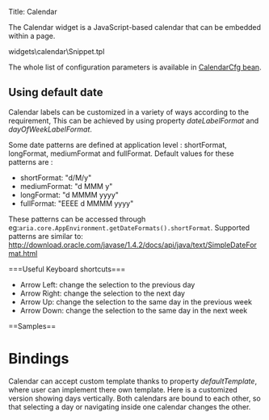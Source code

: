 Title: Calendar



The Calendar widget is a JavaScript-based calendar that can be embedded within a page.

<srcinclude tag="autocomplete" lang="AT" outdent="true">widgets\calendar\Snippet.tpl</srcinclude>

The whole list of configuration parameters is available in [CalendarCfg bean](http://ariatemplates.com/aria/guide/apps/apidocs/#aria.widgets.CfgBeans:CalendarCfg).

## Using default date
Calendar labels can be customized in a variety of ways according to the requirement, This can be achieved by using property _dateLabelFormat_ and _dayOfWeekLabelFormat_.

Some date patterns are defined at application level :
shortFormat, longFormat, mediumFormat and fullFormat.
Default values for these patterns are :
* shortFormat: "d/M/y"
* mediumFormat: "d MMM y"
* longFormat: "d MMMM yyyy"
* fullFormat: "EEEE d MMMM yyyy"

These patterns can be accessed through eg:<code>aria.core.AppEnvironment.getDateFormats().shortFormat</code>. 
Supported patterns are similar to: http://download.oracle.com/javase/1.4.2/docs/api/java/text/SimpleDateFormat.html

===Useful Keyboard shortcuts===
* Arrow Left: change the selection to the previous day
* Arrow Right: change the selection to the next day
* Arrow Up: change the selection to the same day in the previous week
* Arrow Down: change the selection to the same day in the next week

==Samples==

<sample sample="widgets/calendar" />

# Bindings
Calendar can accept custom template thanks to property _defaultTemplate_, where user can implement there own template. Here is a customized version showing days vertically. Both calendars are bound to each other, so that selecting a day or navigating inside one calendar changes the other.

<sample sample="widgets/calendar/binding" />